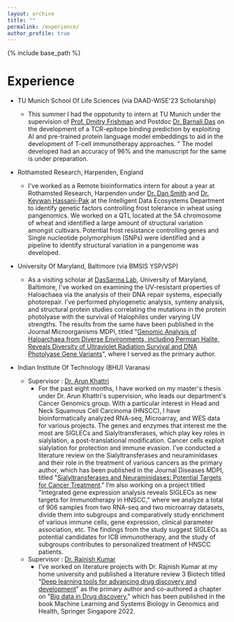 ```yaml
---
layout: archive
title: ""
permalink: /experience/
author_profile: true
---
```


{% include base_path %}

Experience
======
* TU Munich School Of Life Sciences (via DAAD-WISE'23 Scholarship)
  * This summer I had the oppotunity to intern at TU Munich under the supervision of [Prof. Dmitry Frishman](https://www.mls.ls.tum.de/bioinf/startseite/) and Postdoc [Dr. Barnali Das](https://www.mls.ls.tum.de/bioinf/mitarbeiter/barnali-das/) on the development of a TCR-epitope binding prediction by exploiting AI and pre-trained protein language model embeddings to aid in the development of T-cell immunotherapy approaches. " The model developed had an accuracy of 96% and the manuscript for the same is under preparation. 
    
* Rothamsted Research, Harpenden, England
  * I've worked as a Remote bioinformatics intern for about a year at Rothamsted Research, Harpenden under [Dr. Dan Smith](https://repository.rothamsted.ac.uk/staff/84v23/dan-smith) and [Dr. Keywan Hassani-Pak](https://www.rothamsted.ac.uk/our-people/keywan-hassani-pak) at the Intelligent Data Ecosystems Department to identify genetic factors controlling frost tolerance in wheat using pangenomics. We worked on a QTL located at the 5A chromosome of wheat and identified a large amount of structural variation amongst cultivars. Potential frost resistance controlling genes and Single nucleotide polymorphism (SNPs) were identified and a pipeline to identify structural variation in a pangenome was developed.
    
* University Of Maryland, Baltimore (via BMSIS YSP/VSP)
  * As a visiting scholar at [DasSarma Lab](https://www.medschool.umaryland.edu/dassarma_lab/), University of Maryland, Baltimore, I've worked on examining the UV-resistant properties of Haloachaea via the analysis of their DNA repair systems, especially photorepair. I've performed phylogenetic analysis, synteny analysis, and structural protein studies correlating the mutations in the protein photolyase with the survival of Halophiles under varying UV strengths. The results from the same have been published in the Journal Microorganisms MDPI, titled "[Genomic Analysis of Haloarchaea from Diverse Environments, including Permian Halite, Reveals Diversity of Ultraviolet Radiation Survival and DNA Photolyase Gene Variants](https://www.mdpi.com/2076-2607/11/3/607)", where I served as the primary author. 
 
* Indian Institute Of Technology (BHU) Varanasi
  * Supervisor : [Dr. Arun Khattri](https://khattri-lab.github.io/)
      * For the past eight months, I have worked on my master's thesis under Dr. Arun Khattri's supervision, who leads our department's Cancer Genomics group. With a particular interest in Head and Neck Squamous Cell Carcinoma (HNSCC), I have bioinformatically analyzed RNA-seq, Microarray, and WES data for various projects.  The genes and enzymes that interest me the most are SIGLECs and Sialyltransferases, which play key roles in sialylation, a post-translational modification. Cancer cells exploit sialylation for protection and immune evasion. I’ve conducted a literature review on the Sialyltransferases and neuraminidases and their role in the treatment of various cancers as the primary author, which has been published in the Journal Diseases MDPI, titled "[Sialyltransferases and Neuraminidases: Potential Targets for Cancer Treatment](https://www.mdpi.com/2079-9721/10/4/114)." I’m also working on a project titled "Integrated gene expression analysis reveals SIGLECs as new targets for Immunotherapy in HNSCC," where we analyze a total of 906 samples from two RNA-seq and two microarray datasets, divide them into subgroups and comparatively study enrichment of various immune cells, gene expression, clinical parameter association, etc. The findings from the study suggest SIGLECs as potential candidates for ICB immunotherapy, and the study of subgroups contributes to personalized treatment of HNSCC patients. 
  * Supervisor : [Dr. Rajnish Kumar](https://www.iitbhu.ac.in/dept/phe/people/rajnishphe)
       * I've  worked on literature projects with Dr. Rajnish Kumar at my home university and published a literature review 3 Biotech titled "[Deep learning tools for advancing drug discovery and development](https://link.springer.com/article/10.1007/s13205-022-03165-8)" as the primary author and co-authored a chapter on "[Big data in Drug discovery](https://link.springer.com/book/10.1007/978-981-16-5993-5)," which has been published in the book Machine Learning and Systems Biology in Genomics and Health, Springer Singapore 2022. 


